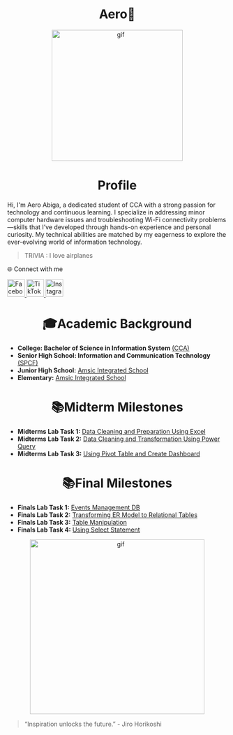 <h1 align="center"> Aero🛫 </h1>

<p align="center">
  <img align="center" alt="gif" width="300" src="https://i.pinimg.com/originals/2c/45/fa/2c45fa7b020a0889c6a06298fbbbc6d1.gif">
</p>

<h1 align="center"> Profile </h1>

Hi, I'm Aero Abiga, a dedicated student of CCA with a strong passion for technology and continuous learning. I specialize in addressing minor computer hardware issues and troubleshooting Wi-Fi connectivity problems—skills that I’ve developed through hands-on experience and personal curiosity. My technical abilities are matched by my eagerness to explore the ever-evolving world of information technology.

>TRIVIA : I love airplanes

 🌐 Connect with me

  <a href="https://www.facebook.com/capt.aero28" target="_blank">
    <img src="https://cdn.jsdelivr.net/gh/devicons/devicon/icons/facebook/facebook-original.svg" alt="Facebook" width="40" />
  </a>
  
  <a href="https://www.tiktok.com/@aa4on_?is_from_webapp=1&sender_device=pc" target="_blank">
    <img src="https://cdn-icons-png.flaticon.com/512/3046/3046121.png" alt="TikTok" width="40" />
  </a>
  
  <a href="https://www.instagram.com/ae.xxeroh/?igsh=MWR4eTFiYnU2M3hwNQ%3D%3D#" target="_blank">
    <img src="https://cdn-icons-png.flaticon.com/512/2111/2111463.png" alt="Instagram" width="40" />
  </a>

 <h1 align="center"> 🎓Academic Background </h1>

- **College: Bachelor of Science in Information System** [(CCA) ](https://www.facebook.com/CityCollegeOfAngeles)
- **Senior High School: Information and Communication Technology** [(SPCF) ](https://www.facebook.com/spcfofficial)
- **Junior High School:** [Amsic Integrated School ](https://www.facebook.com/amsic.is)
- **Elementary:** [Amsic Integrated School ](https://www.facebook.com/amsic.is)
  
<h1 align="center"> 📚Midterm Milestones </h1>

- **Midterms Lab Task 1:** [Data Cleaning and Preparation Using Excel ](https://github.com/AeroB2/EDM-PROJECTS-AeroB2/blob/main/Midterm%20Lab%20Task%201%20/README.md)
- **Midterms Lab Task 2:** [Data Cleaning and Transformation Using Power Query ](https://github.com/AeroB2/EDM-PROJECTS-AeroB2/blob/main/Midterm%20Lab%20Task%202%20/README.md)
- **Midterms Lab Task 3:** [Using Pivot Table and Create Dashboard ](https://github.com/AeroB2/EDM-PROJECTS-AeroB2/blob/main/Midterm%20Lab%20Task%203%20/README.md)

<h1 align="center"> 📚Final Milestones </h1>

- **Finals Lab Task 1:** [Events Management DB ](https://github.com/AeroB2/EDM-PROJECTS-AeroB2/blob/main/Final%20Lab%20Task%201/README.md)
- **Finals Lab Task 2:** [Transforming ER Model to Relational Tables ](https://github.com/AeroB2/EDM-PROJECTS-AeroB2/blob/main/Final%20Lab%20Task%202/README.md)
- **Finals Lab Task 3:** [Table Manipulation](https://github.com/AeroB2/EDM-PROJECTS-AeroB2/tree/main/Fiinal%20Lab%20Task%203)
- **Finals Lab Task 4:** [Using Select Statement](https://github.com/AeroB2/EDM-PROJECTS-AeroB2/tree/main/Final%20Lab%20Task%204)
  
<p align="center">
   <img align="center" alt="gif" width="400" src="https://31.media.tumblr.com/8c46e19cf5200595c871fc6dcaa73087/tumblr_n1z3wdHk6P1r4zr8xo3_500.gif">
 </p>

 > “Inspiration unlocks the future.” - Jiro Horikoshi

